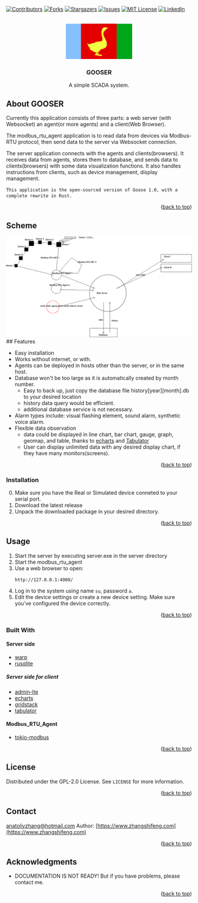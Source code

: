 <!-- Improved compatibility of back to top link: See: https://github.com/othneildrew/Best-README-Template/pull/73 -->
<a name="readme-top"></a>
<!--
*** Thanks for checking out the Best-README-Template. If you have a suggestion
*** that would make this better, please fork the repo and create a pull request
*** or simply open an issue with the tag "enhancement".
*** Don't forget to give the project a star!
*** Thanks again! Now go create something AMAZING! :D
-->



<!-- PROJECT SHIELDS -->
<!--
*** I'm using markdown "reference style" links for readability.
*** Reference links are enclosed in brackets [ ] instead of parentheses ( ).
*** See the bottom of this document for the declaration of the reference variables
*** for contributors-url, forks-url, etc. This is an optional, concise syntax you may use.
*** https://www.markdownguide.org/basic-syntax/#reference-style-links
-->
[![Contributors][contributors-shield]][contributors-url]
[![Forks][forks-shield]][forks-url]
[![Stargazers][stars-shield]][stars-url]
[![Issues][issues-shield]][issues-url]
[![MIT License][license-shield]][license-url]
[![LinkedIn][linkedin-shield]][linkedin-url]



<!-- PROJECT LOGO -->
<br />
<div align="center">
  <a href="https://github.com/anatoliyzhang/gooser">
    <img src="https://github.com/anatoliyzhang/gooser/raw/main/server/client/public/img/gooser.png" alt="Logo">
  </a>

<h3 align="center">GOOSER</h3>

  <p align="center">
    A simple SCADA system.
</div>

<!-- ABOUT THE PROJECT -->
## About GOOSER
Currently this application consists of three parts: a web server (with Websocket) an agent(or more agents) and a client(Web Browser).

The modbus_rtu_agent application is to read data from devices via Modbus-RTU protocol, then send data to the server via Websocket connection.

The server application connects with the agents and clients(browsers). It receives data from agents, stores them to database, and sends data to clients(browsers) with some data visualization functions. It also handles instructions from clients, such as device management, display management.

    This application is the open-sourced version of Goose 1.0, with a complete rewrite in Rust.


<p align="right">(<a href="#readme-top">back to top</a>)</p>

## Scheme
<img src="https://github.com/anatoliyzhang/gooser/raw/main/screenshots/gooser-scheme.png" alt="Scheme">
<!-- ROADMAP -->
## Features

- Easy installation
- Works without internet, or with.
- Agents can be deployed in hosts other than the server, or in the same host.
- Database won't be too large as it is automatically created by month number.
  - Easy to back up, just copy the database file history[year][month].db to your desired location
  - history data query would be efficient.
  - additional database service is not necessary.
- Alarm types include: visual flashing element, sound alarm, synthetic voice alarm. 
- Flexible data observation
  - data could be displayed in line chart, bar chart, gauge, graph, geomap, and table, thanks to [echarts](https://echarts.apache.org/) and [Tabulator](https://tabulator.info/)
  - User can display unlimited data with any desired display chart, if they have many monitors(screens).


<p align="right">(<a href="#readme-top">back to top</a>)</p>



### Installation

0. Make sure you have the Real or Simulated device conneted to your serial port.
1. Download the latest release
2. Unpack the downloaded package in your desired directory.


<p align="right">(<a href="#readme-top">back to top</a>)</p>

## Usage

1. Start the server by executing server.exe in the server directory
2. Start the modbus_rtu_agent
3. Use a web browser to open:
   ```url
   http://127.0.0.1:4000/
   ```
4. Log in to the system using name `su`, password `a`.
5. Edit the device settings or create a new device setting. Make sure you've configured the device correctly.

<p align="right">(<a href="#readme-top">back to top</a>)</p>





### Built With

#### Server side
* [warp](https://crates.io/crates/warp)
* [rusqlite](https://crates.io/crates/rusqlite)

##### Server side for client
* [admin-lte](https://github.com/ColorlibHQ/AdminLTE)
* [echarts](https://echarts.apache.org/)
* [gridstack](https://github.com/gridstack/gridstack.js)
* [tabulator](https://tabulator.info/)

#### Modbus_RTU_Agent
* [tokio-modbus](https://github.com/slowtec/tokio-modbus)
<p align="right">(<a href="#readme-top">back to top</a>)</p>


<!-- LICENSE -->
## License

Distributed under the GPL-2.0 License. See `LICENSE` for more information.

<p align="right">(<a href="#readme-top">back to top</a>)</p>



<!-- CONTACT -->
## Contact
anatoliyzhang@hotmail.com
Author: [https://www.zhangshifeng.com](https://www.zhangshifeng.com)

<p align="right">(<a href="#readme-top">back to top</a>)</p>



<!-- ACKNOWLEDGMENTS -->
## Acknowledgments

* DOCUMENTATION IS NOT READY!
  But if you have problems, please contact me.


<p align="right">(<a href="#readme-top">back to top</a>)</p>



<!-- MARKDOWN LINKS & IMAGES -->
<!-- https://www.markdownguide.org/basic-syntax/#reference-style-links -->
[contributors-shield]: https://img.shields.io/github/contributors/anatoliyzhang/gooser.svg?style=for-the-badge
[contributors-url]: https://github.com/anatoliyzhang/gooser/graphs/contributors
[forks-shield]: https://img.shields.io/github/forks/anatoliyzhang/gooser.svg?style=for-the-badge
[forks-url]: https://github.com/anatoliyzhang/gooser/network/members
[stars-shield]: https://img.shields.io/github/stars/anatoliyzhang/gooser.svg?style=for-the-badge
[stars-url]: https://github.com/anatoliyzhang/gooser/stargazers
[issues-shield]: https://img.shields.io/github/issues/anatoliyzhang/gooser.svg?style=for-the-badge
[issues-url]: https://github.com/anatoliyzhang/gooser/issues
[license-shield]: https://img.shields.io/github/license/anatoliyzhang/gooser.svg?style=for-the-badge
[license-url]: https://github.com/anatoliyzhang/gooser/blob/master/LICENSE.txt
[linkedin-shield]: https://img.shields.io/badge/-LinkedIn-black.svg?style=for-the-badge&logo=linkedin&colorB=555
[linkedin-url]: https://linkedin.com/in/shifeng-zhang-4b856a24
[product-screenshot]: [images/screenshot.png] (https://github.com/anatoliyzhang/gooser/raw/main/screenshots/dashboard-demo.png)
